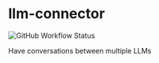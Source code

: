 # llm-connector

![GitHub Workflow Status](https://img.shields.io/github/workflow/status/neuralmimicry/llm-connector/LLM-Connector)

Have conversations between multiple LLMs
